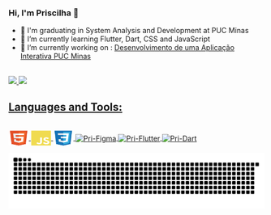### Hi, I'm Priscilha 👋



- 📖 I'm graduating in System Analysis and Development at PUC Minas
- 🌱  I’m currently learning Flutter, Dart, CSS and JavaScript
- 🔎 I’m currently working on : [Desenvolvimento de uma Aplicação Interativa PUC Minas](https://github.com/ICEI-PUC-Minas-PMV-ADS/pmv-ads-2021-2-e2-proj-int-t5-grupo-notfy)
<br/>

 <div>
  <a href="https://github.com/priscilha">
  <img height="160em" src="https://github-readme-stats.vercel.app/api?username=priscilha&show_icons=true&theme=tokyonight&include_all_commits=true&count_private=true"/>
  <img height="160em" src="https://github-readme-stats.vercel.app/api/top-langs/?username=priscilha&layout=compact&langs_count=7&theme=tokyonight"/>
</div>

  ## Languages and Tools:
 
  <div style="display: inline_block"><br>
   <img align="center" alt="Pri-HTML" height="30" width="40" src="https://raw.githubusercontent.com/devicons/devicon/master/icons/html5/html5-original.svg">
   <img align="center" alt="Pri-Js" height="30" width="40" src="https://raw.githubusercontent.com/devicons/devicon/master/icons/javascript/javascript-plain.svg">
   <img align="center" alt="Pri-CSS" height="30" width="40" src="https://raw.githubusercontent.com/devicons/devicon/master/icons/css3/css3-original.svg">
   <img align="center" alt="Pri-Figma" height="30" width="40" src="https://cdn.jsdelivr.net/gh/devicons/devicon/icons/figma/figma-original.svg" />
   <img align="center" alt="Pri-Flutter" height="30" width="40" src="https://cdn.jsdelivr.net/gh/devicons/devicon/icons/flutter/flutter-original.svg" />
   <img align="center" alt="Pri-Dart" height="30" width="40" src="https://cdn.jsdelivr.net/gh/devicons/devicon/icons/dart/dart-original.svg" />

![Snake animation](https://github.com/priscilha/priscilha/blob/output/github-contribution-grid-snake.svg)
</div>
